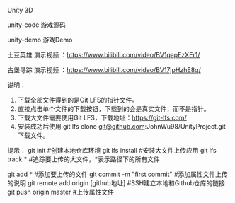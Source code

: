 Unity 3D

unity-code	游戏源码

unity-demo	游戏Demo

土豆英雄 演示视频 ：https://www.bilibili.com/video/BV1qapEzXEr1/

古堡寻踪 演示视频 ：https://www.bilibili.com/video/BV17jpHzhE8q/

说明：
1. 下载全部文件得到的是Git LFS的指针文件。
2. 直接点击单个文件的下载按钮，下载到的会是真实文件，而不是指针。
3. 下载大文件需要使用Git LFS，下载地址：https://git-lfs.com/
4. 安装成功后使用 git lfs clone git@github.com:JohnWu98/UnityProject.git 下载文件。

提示：
git init #创建本地仓库环境
git lfs install #安装大文件上传应用
git lfs track * #追踪要上传的大文件，*表示路径下的所有文件

git add * #添加要上传的文件
git commit -m "first commit" #添加属性文件上传的说明
git remote add origin [github地址] #SSH建立本地和Github仓库的链接
git push origin master #上传属性文件
